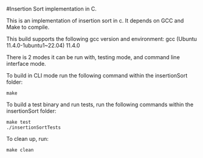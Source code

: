 #Insertion Sort implementation in C.

This is an implementation of insertion sort in c. It depends on GCC and Make to compile.

This build supports the following gcc version and environment: gcc (Ubuntu 11.4.0-1ubuntu1~22.04) 11.4.0

There is 2 modes it can be run with, testing mode, and command line interface mode.

To build in CLI mode run the following command within the insertionSort folder:

```
make
```

To build a test binary and run tests, run the following commands within the insertionSort folder:

```
make test
./insertionSortTests
```

To clean up, run:

```
make clean
```
